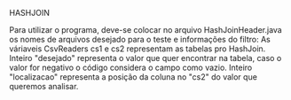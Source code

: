 HASHJOIN

Para utilizar o programa, deve-se colocar no arquivo HashJoinHeader.java os nomes de arquivos desejado para o teste e informações do filtro:
As váriaveis CsvReaders cs1 e cs2 representam as tabelas pro HashJoin.
Inteiro "desejado" representa o valor que quer encontrar na tabela, caso o valor for negativo o código considera o campo como vazio.
Inteiro "localizacao" representa a posição da coluna no "cs2" do valor que queremos analisar.
